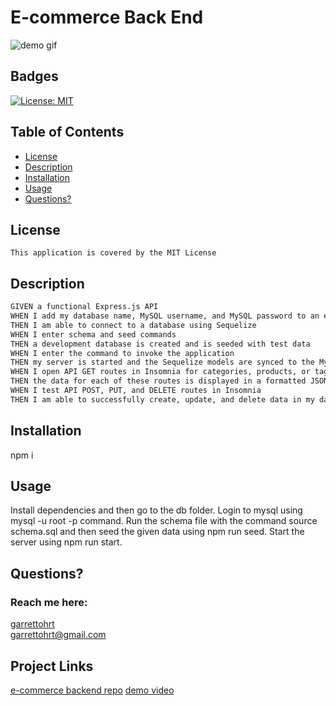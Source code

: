 # E-commerce Back End
![demo gif](./assets/images/Untitled_%20Nov%2022%2C%202022%2010_12%20PM.gif)
  ## Badges
  [![License: MIT](https://img.shields.io/badge/License-MIT-yellow.svg)](https://opensource.org/licenses/MIT)
  ## Table of Contents
  * [License](#license)
  * [Description](#description)
  * [Installation](#installation)
  * [Usage](#usage)
  * [Questions?](#questions)
  ## License

    This application is covered by the MIT License
    
  ## Description
```md
GIVEN a functional Express.js API
WHEN I add my database name, MySQL username, and MySQL password to an environment variable file
THEN I am able to connect to a database using Sequelize
WHEN I enter schema and seed commands
THEN a development database is created and is seeded with test data
WHEN I enter the command to invoke the application
THEN my server is started and the Sequelize models are synced to the MySQL database
WHEN I open API GET routes in Insomnia for categories, products, or tags
THEN the data for each of these routes is displayed in a formatted JSON
WHEN I test API POST, PUT, and DELETE routes in Insomnia
THEN I am able to successfully create, update, and delete data in my database
```
  ## Installation
  npm i
  ## Usage
  Install dependencies and then go to the db folder. Login to mysql using mysql -u root -p command. Run the schema file with the command source schema.sql and then seed the given data using npm run seed. Start the server using npm run start.
 
  ## Questions?
  ### Reach me here: 
  [garrettohrt](https://github.com/garrettohrt)  
  garrettohrt@gmail.com

  ## Project Links
  [e-commerce backend repo](https://github.com/garrettohrt/e-commerce-back-end)
  [demo video](https://drive.google.com/file/d/1AnicP80sbkQc9dGtUSYBCeyp9_vKcIeB/view?usp=sharing)
